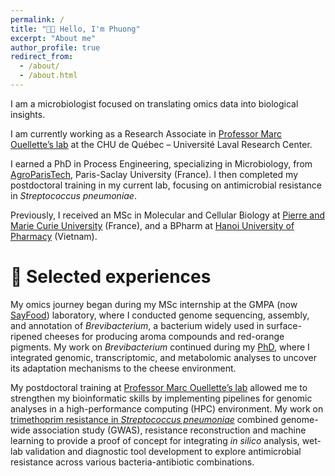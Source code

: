 ```yaml
---
permalink: /
title: "👋🏼 Hello, I'm Phuong"
excerpt: "About me"
author_profile: true
redirect_from: 
  - /about/
  - /about.html
---
```


I am a microbiologist focused on translating omics data into biological insights.

I am currently working as a Research Associate in [Professor Marc Ouellette’s lab](https://www.crchudequebec.ulaval.ca/en/researcher/marc-ouellette/) at the CHU de Québec – Université Laval Research Center.

I earned a PhD in Process Engineering, specializing in Microbiology, from [AgroParisTech](https://www.agroparistech.fr/en), Paris-Saclay University (France). I then completed my postdoctoral training in my current lab, focusing on antimicrobial resistance in *Streptococcus pneumoniae*. 

Previously, I received an MSc in Molecular and Cellular Biology at [Pierre and Marie Curie University](https://www.sorbonne-universite.fr/en) (France), and a BPharm at [Hanoi University of Pharmacy](https://www.hup.edu.vn/en) (Vietnam).

# 🔬 Selected experiences

My omics journey began during my MSc internship at the GMPA (now [SayFood](https://eng-umr-sayfood.versailles-saclay.hub.inrae.fr/)) laboratory, where I conducted genome sequencing, assembly, and annotation of *Brevibacterium*, a bacterium widely used in surface-ripened cheeses for producing aroma compounds and red-orange pigments. My work on *Brevibacterium* continued during my [PhD](https://theses.fr/2018SACLA035), where I integrated genomic, transcriptomic, and metabolomic analyses to uncover its adaptation mechanisms to the cheese environment.

My postdoctoral training at [Professor Marc Ouellette’s lab](https://www.crchudequebec.ulaval.ca/en/researcher/marc-ouellette/) allowed me to strengthen my bioinformatic skills by implementing pipelines for genomic analyses in a high-performance computing (HPC) environment. My work on [trimethoprim resistance in *Streptococcus pneumoniae*](https://journals.asm.org/doi/10.1128/mbio.01360-24) combined genome-wide association study (GWAS), resistance reconstruction and machine learning to provide a proof of concept for integrating *in silico* analysis, wet-lab validation and diagnostic tool development to explore antimicrobial resistance across various bacteria-antibiotic combinations.